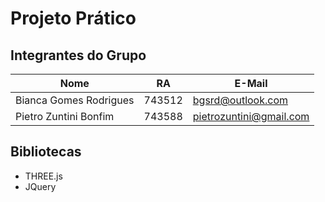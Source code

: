 # Projeto Prático

## Integrantes do Grupo

| Nome                   | RA     | E-Mail                  |
|------------------------|--------|-------------------------|
| Bianca Gomes Rodrigues | 743512 | bgsrd@outlook.com       |
| Pietro Zuntini Bonfim  | 743588 | pietrozuntini@gmail.com |

## Bibliotecas

- THREE.js
- JQuery

